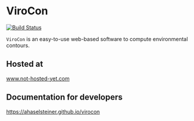# ViroCon

[![Build Status](https://travis-ci.org/ahaselsteiner/virocon.svg?branch=master)](https://travis-ci.org/ahaselsteiner/virocon)

`ViroCon` is an easy-to-use web-based software to compute environmental contours.

## Hosted at
www.not-hosted-yet.com

## Documentation for developers
https://ahaselsteiner.github.io/virocon
